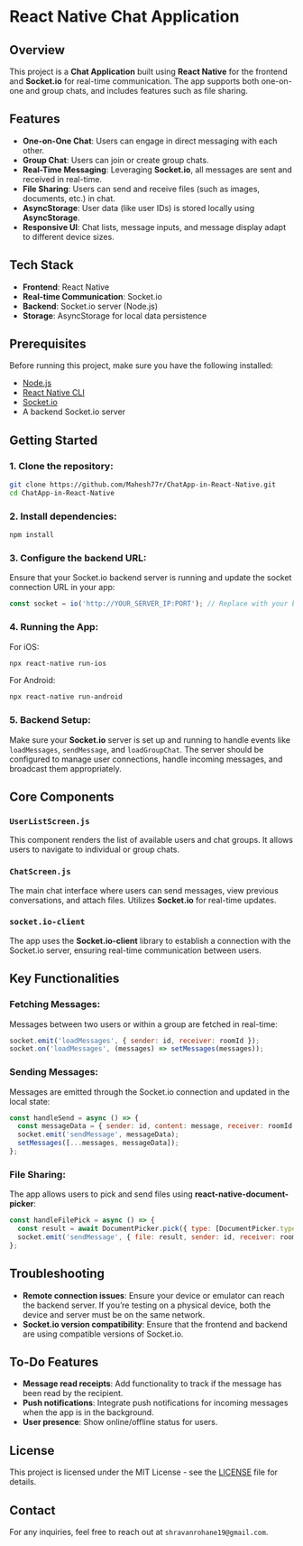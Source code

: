 # React Native Chat Application

## Overview
This project is a **Chat Application** built using **React Native** for the frontend and **Socket.io** for real-time communication. The app supports both one-on-one and group chats, and includes features such as file sharing.

## Features
- **One-on-One Chat**: Users can engage in direct messaging with each other.
- **Group Chat**: Users can join or create group chats.
- **Real-Time Messaging**: Leveraging **Socket.io**, all messages are sent and received in real-time.
- **File Sharing**: Users can send and receive files (such as images, documents, etc.) in chat.
- **AsyncStorage**: User data (like user IDs) is stored locally using **AsyncStorage**.
- **Responsive UI**: Chat lists, message inputs, and message display adapt to different device sizes.

## Tech Stack
- **Frontend**: React Native
- **Real-time Communication**: Socket.io
- **Backend**: Socket.io server (Node.js)
- **Storage**: AsyncStorage for local data persistence

## Prerequisites
Before running this project, make sure you have the following installed:
- [Node.js](https://nodejs.org/)
- [React Native CLI](https://reactnative.dev/docs/environment-setup)
- [Socket.io](https://socket.io/)
- A backend Socket.io server

## Getting Started

### 1. Clone the repository:
```bash
git clone https://github.com/Mahesh77r/ChatApp-in-React-Native.git
cd ChatApp-in-React-Native
```

### 2. Install dependencies:
```bash
npm install
```

### 3. Configure the backend URL:
Ensure that your Socket.io backend server is running and update the socket connection URL in your app:
```javascript
const socket = io('http://YOUR_SERVER_IP:PORT'); // Replace with your backend's Socket.io URL
```

### 4. Running the App:
For iOS:
```bash
npx react-native run-ios
```
For Android:
```bash
npx react-native run-android
```

### 5. Backend Setup:
Make sure your **Socket.io** server is set up and running to handle events like `loadMessages`, `sendMessage`, and `loadGroupChat`. The server should be configured to manage user connections, handle incoming messages, and broadcast them appropriately.

## Core Components

### `UserListScreen.js`
This component renders the list of available users and chat groups. It allows users to navigate to individual or group chats.

### `ChatScreen.js`
The main chat interface where users can send messages, view previous conversations, and attach files. Utilizes **Socket.io** for real-time updates.

### `socket.io-client`
The app uses the **Socket.io-client** library to establish a connection with the Socket.io server, ensuring real-time communication between users.

## Key Functionalities

### Fetching Messages:
Messages between two users or within a group are fetched in real-time:
```javascript
socket.emit('loadMessages', { sender: id, receiver: roomId });
socket.on('loadMessages', (messages) => setMessages(messages));
```

### Sending Messages:
Messages are emitted through the Socket.io connection and updated in the local state:
```javascript
const handleSend = async () => {
  const messageData = { sender: id, content: message, receiver: roomId };
  socket.emit('sendMessage', messageData);
  setMessages([...messages, messageData]);
};
```

### File Sharing:
The app allows users to pick and send files using **react-native-document-picker**:
```javascript
const handleFilePick = async () => {
  const result = await DocumentPicker.pick({ type: [DocumentPicker.types.allFiles] });
  socket.emit('sendMessage', { file: result, sender: id, receiver: roomId });
};
```

## Troubleshooting

- **Remote connection issues**: Ensure your device or emulator can reach the backend server. If you’re testing on a physical device, both the device and server must be on the same network.
- **Socket.io version compatibility**: Ensure that the frontend and backend are using compatible versions of Socket.io.

## To-Do Features
- **Message read receipts**: Add functionality to track if the message has been read by the recipient.
- **Push notifications**: Integrate push notifications for incoming messages when the app is in the background.
- **User presence**: Show online/offline status for users.

## License
This project is licensed under the MIT License - see the [LICENSE](LICENSE) file for details.

## Contact
For any inquiries, feel free to reach out at `shravanrohane19@gmail.com`.
